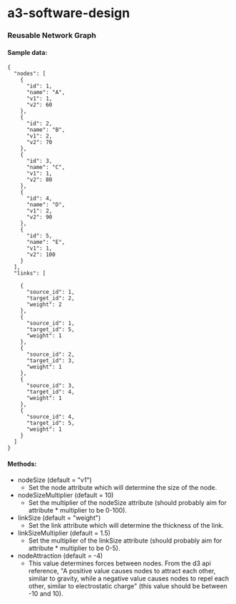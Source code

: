 # a3-software-design

### Reusable Network Graph

#### Sample data:
```
{
  "nodes": [
    {
      "id": 1,
      "name": "A",
      "v1": 1,
      "v2": 60
    },
    {
      "id": 2,
      "name": "B",
      "v1": 2,
      "v2": 70
    },
    {
      "id": 3,
      "name": "C",
      "v1": 1,
      "v2": 80
    },
    {
      "id": 4,
      "name": "D",
      "v1": 2,
      "v2": 90
    },
    {
      "id": 5,
      "name": "E",
      "v1": 1,
      "v2": 100
    }
  ],
  "links": [

    {
      "source_id": 1,
      "target_id": 2,
      "weight": 2
    },
    {
      "source_id": 1,
      "target_id": 5,
      "weight": 1
    },
    {
      "source_id": 2,
      "target_id": 3,
      "weight": 1
    },
    {
      "source_id": 3,
      "target_id": 4,
      "weight": 1
    },
    {
      "source_id": 4,
      "target_id": 5,
      "weight": 1
    }
  ]
}
```

#### Methods:
- nodeSize (default = "v1")
	- Set the node attribute which will determine the size of the node.
- nodeSizeMultiplier (default = 10)
	- Set the multiplier of the nodeSize attribute (should probably aim for attribute * multiplier to be 0-100).
- linkSize (default = "weight")
	- Set the link attribute which will determine the thickness of the link.
- linkSizeMultiplier (default = 1.5)
	- Set the multiplier of the linkSize attribute (should probably aim for attribute * multiplier to be 0-5).
- nodeAttraction (default = -4)
	- This value determines forces between nodes. From the d3 api reference, "A positive value causes nodes to attract each other, similar to gravity, while a negative value causes nodes to repel each other, similar to electrostatic charge" (this value should be between -10 and 10).